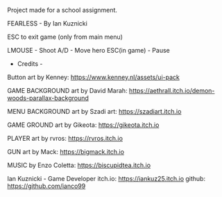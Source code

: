Project made for a school assignment.

FEARLESS - By Ian Kuznicki

ESC to exit game (only from main menu)

LMOUSE - Shoot
A/D - Move hero
ESC(in game) - Pause


- Credits -


Button art by Kenney: https://www.kenney.nl/assets/ui-pack

GAME BACKGROUND art by David Marah: https://aethrall.itch.io/demon-woods-parallax-background

MENU BACKGROUND art by Szadi art: https://szadiart.itch.io

GAME GROUND art by Gikeota: https://gikeota.itch.io

PLAYER art by rvros: https://rvros.itch.io

GUN art by Mack: https://bigmack.itch.io

MUSIC by Enzo Coletta: https://biscupidtea.itch.io

Ian Kuznicki - Game Developer
itch.io: https://iankuz25.itch.io
github: https://github.com/ianco99